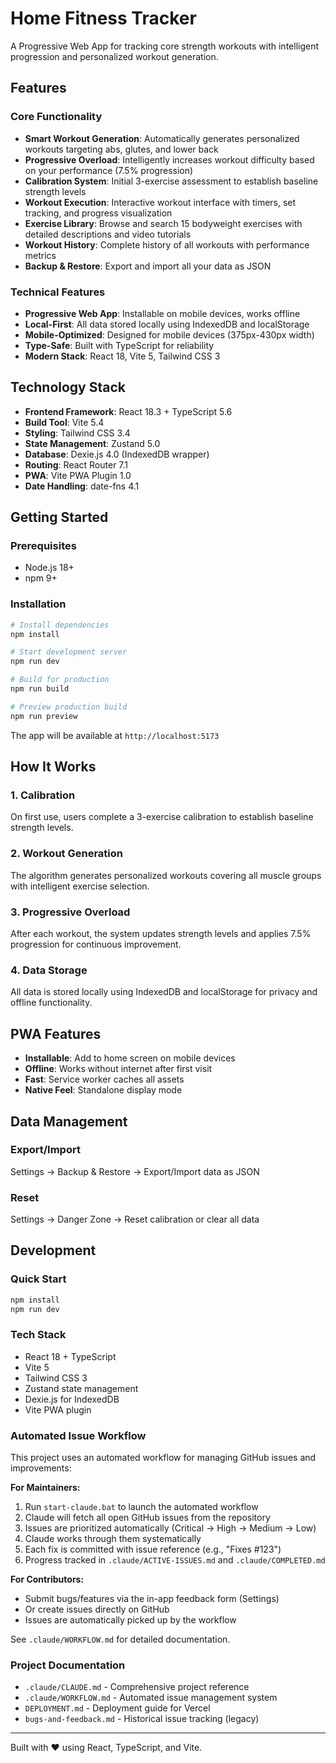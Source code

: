 # Home Fitness Tracker

A Progressive Web App for tracking core strength workouts with intelligent progression and personalized workout generation.

## Features

### Core Functionality
- **Smart Workout Generation**: Automatically generates personalized workouts targeting abs, glutes, and lower back
- **Progressive Overload**: Intelligently increases workout difficulty based on your performance (7.5% progression)
- **Calibration System**: Initial 3-exercise assessment to establish baseline strength levels
- **Workout Execution**: Interactive workout interface with timers, set tracking, and progress visualization
- **Exercise Library**: Browse and search 15 bodyweight exercises with detailed descriptions and video tutorials
- **Workout History**: Complete history of all workouts with performance metrics
- **Backup & Restore**: Export and import all your data as JSON

### Technical Features
- **Progressive Web App**: Installable on mobile devices, works offline
- **Local-First**: All data stored locally using IndexedDB and localStorage
- **Mobile-Optimized**: Designed for mobile devices (375px-430px width)
- **Type-Safe**: Built with TypeScript for reliability
- **Modern Stack**: React 18, Vite 5, Tailwind CSS 3

## Technology Stack

- **Frontend Framework**: React 18.3 + TypeScript 5.6
- **Build Tool**: Vite 5.4
- **Styling**: Tailwind CSS 3.4
- **State Management**: Zustand 5.0
- **Database**: Dexie.js 4.0 (IndexedDB wrapper)
- **Routing**: React Router 7.1
- **PWA**: Vite PWA Plugin 1.0
- **Date Handling**: date-fns 4.1

## Getting Started

### Prerequisites
- Node.js 18+
- npm 9+

### Installation

```bash
# Install dependencies
npm install

# Start development server
npm run dev

# Build for production
npm run build

# Preview production build
npm run preview
```

The app will be available at `http://localhost:5173`

## How It Works

### 1. Calibration
On first use, users complete a 3-exercise calibration to establish baseline strength levels.

### 2. Workout Generation
The algorithm generates personalized workouts covering all muscle groups with intelligent exercise selection.

### 3. Progressive Overload
After each workout, the system updates strength levels and applies 7.5% progression for continuous improvement.

### 4. Data Storage
All data is stored locally using IndexedDB and localStorage for privacy and offline functionality.

## PWA Features

- **Installable**: Add to home screen on mobile devices
- **Offline**: Works without internet after first visit
- **Fast**: Service worker caches all assets
- **Native Feel**: Standalone display mode

## Data Management

### Export/Import
Settings → Backup & Restore → Export/Import data as JSON

### Reset
Settings → Danger Zone → Reset calibration or clear all data

## Development

### Quick Start

```bash
npm install
npm run dev
```

### Tech Stack
- React 18 + TypeScript
- Vite 5
- Tailwind CSS 3
- Zustand state management
- Dexie.js for IndexedDB
- Vite PWA plugin

### Automated Issue Workflow

This project uses an automated workflow for managing GitHub issues and improvements:

**For Maintainers:**
1. Run `start-claude.bat` to launch the automated workflow
2. Claude will fetch all open GitHub issues from the repository
3. Issues are prioritized automatically (Critical → High → Medium → Low)
4. Claude works through them systematically
5. Each fix is committed with issue reference (e.g., "Fixes #123")
6. Progress tracked in `.claude/ACTIVE-ISSUES.md` and `.claude/COMPLETED.md`

**For Contributors:**
- Submit bugs/features via the in-app feedback form (Settings)
- Or create issues directly on GitHub
- Issues are automatically picked up by the workflow

See `.claude/WORKFLOW.md` for detailed documentation.

### Project Documentation

- `.claude/CLAUDE.md` - Comprehensive project reference
- `.claude/WORKFLOW.md` - Automated issue management system
- `DEPLOYMENT.md` - Deployment guide for Vercel
- `bugs-and-feedback.md` - Historical issue tracking (legacy)

---

Built with ❤️ using React, TypeScript, and Vite.

